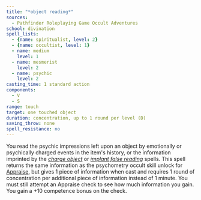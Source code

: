 ```yaml
---
title: "*object reading*"
sources:
  - Pathfinder Roleplaying Game Occult Adventures
school: divination
spell_lists:
  - {name: spiritualist, level: 2}
  - {name: occultist, level: 1}
  - name: medium
    level: 1
  - name: mesmerist
    level: 2
  - name: psychic
    level: 2
casting_time: 1 standard action
components:
  - V
  - S
range: touch
target: one touched object
duration: concentration, up to 1 round per level (D)
saving_throw: none
spell_resistance: no
---
```


You read the psychic impressions left upon an object by emotionally or psychically charged events in the item's history, or the information imprinted by the [*charge object*](/spells/charge/object/) or [*implant false reading*](/spells/implant-false-reading/) spells. This spell returns the same information as the psychometry occult skill unlock for [Appraise](/skills/appraise/), but gives 1 piece of information when cast and requires 1 round of concentration per additional piece of information instead of 1 minute. You must still attempt an Appraise check to see how much information you gain. You gain a +10 competence bonus on the check.

